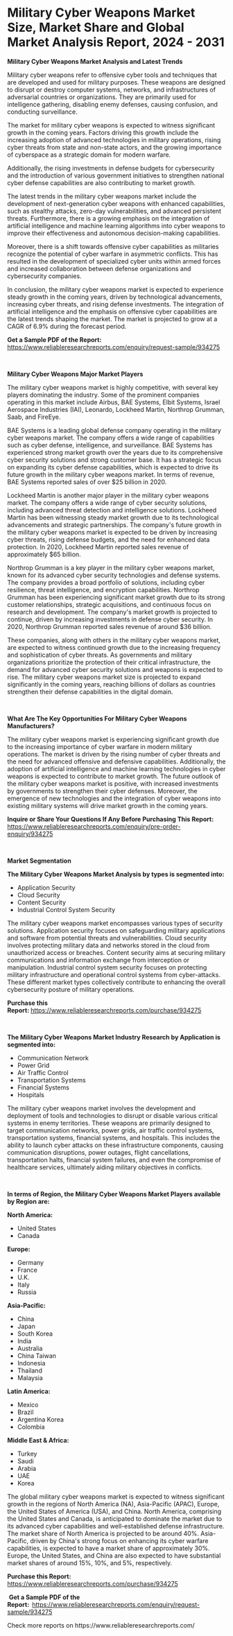 <p><h1>Military Cyber Weapons Market Size, Market Share and Global Market Analysis Report, 2024 - 2031</h1></p><p><strong>Military Cyber Weapons Market Analysis and Latest Trends</strong></p>
<p><p>Military cyber weapons refer to offensive cyber tools and techniques that are developed and used for military purposes. These weapons are designed to disrupt or destroy computer systems, networks, and infrastructures of adversarial countries or organizations. They are primarily used for intelligence gathering, disabling enemy defenses, causing confusion, and conducting surveillance.</p><p>The market for military cyber weapons is expected to witness significant growth in the coming years. Factors driving this growth include the increasing adoption of advanced technologies in military operations, rising cyber threats from state and non-state actors, and the growing importance of cyberspace as a strategic domain for modern warfare.</p><p>Additionally, the rising investments in defense budgets for cybersecurity and the introduction of various government initiatives to strengthen national cyber defense capabilities are also contributing to market growth.</p><p>The latest trends in the military cyber weapons market include the development of next-generation cyber weapons with enhanced capabilities, such as stealthy attacks, zero-day vulnerabilities, and advanced persistent threats. Furthermore, there is a growing emphasis on the integration of artificial intelligence and machine learning algorithms into cyber weapons to improve their effectiveness and autonomous decision-making capabilities.</p><p>Moreover, there is a shift towards offensive cyber capabilities as militaries recognize the potential of cyber warfare in asymmetric conflicts. This has resulted in the development of specialized cyber units within armed forces and increased collaboration between defense organizations and cybersecurity companies.</p><p>In conclusion, the military cyber weapons market is expected to experience steady growth in the coming years, driven by technological advancements, increasing cyber threats, and rising defense investments. The integration of artificial intelligence and the emphasis on offensive cyber capabilities are the latest trends shaping the market. The market is projected to grow at a CAGR of 6.9% during the forecast period.</p></p>
<p><strong>Get a Sample PDF of the Report:&nbsp;</strong> <a href="https://www.reliableresearchreports.com/enquiry/request-sample/934275">https://www.reliableresearchreports.com/enquiry/request-sample/934275</a></p>
<p>&nbsp;</p>
<p><strong>Military Cyber Weapons Major Market Players</strong></p>
<p><p>The military cyber weapons market is highly competitive, with several key players dominating the industry. Some of the prominent companies operating in this market include Airbus, BAE Systems, Elbit Systems, Israel Aerospace Industries (IAI), Leonardo, Lockheed Martin, Northrop Grumman, Saab, and FireEye.</p><p>BAE Systems is a leading global defense company operating in the military cyber weapons market. The company offers a wide range of capabilities such as cyber defense, intelligence, and surveillance. BAE Systems has experienced strong market growth over the years due to its comprehensive cyber security solutions and strong customer base. It has a strategic focus on expanding its cyber defense capabilities, which is expected to drive its future growth in the military cyber weapons market. In terms of revenue, BAE Systems reported sales of over $25 billion in 2020.</p><p>Lockheed Martin is another major player in the military cyber weapons market. The company offers a wide range of cyber security solutions, including advanced threat detection and intelligence solutions. Lockheed Martin has been witnessing steady market growth due to its technological advancements and strategic partnerships. The company's future growth in the military cyber weapons market is expected to be driven by increasing cyber threats, rising defense budgets, and the need for enhanced data protection. In 2020, Lockheed Martin reported sales revenue of approximately $65 billion.</p><p>Northrop Grumman is a key player in the military cyber weapons market, known for its advanced cyber security technologies and defense systems. The company provides a broad portfolio of solutions, including cyber resilience, threat intelligence, and encryption capabilities. Northrop Grumman has been experiencing significant market growth due to its strong customer relationships, strategic acquisitions, and continuous focus on research and development. The company's market growth is projected to continue, driven by increasing investments in defense cyber security. In 2020, Northrop Grumman reported sales revenue of around $36 billion.</p><p>These companies, along with others in the military cyber weapons market, are expected to witness continued growth due to the increasing frequency and sophistication of cyber threats. As governments and military organizations prioritize the protection of their critical infrastructure, the demand for advanced cyber security solutions and weapons is expected to rise. The military cyber weapons market size is projected to expand significantly in the coming years, reaching billions of dollars as countries strengthen their defense capabilities in the digital domain.</p></p>
<p>&nbsp;</p>
<p><strong>What Are The Key Opportunities For Military Cyber Weapons Manufacturers?</strong></p>
<p><p>The military cyber weapons market is experiencing significant growth due to the increasing importance of cyber warfare in modern military operations. The market is driven by the rising number of cyber threats and the need for advanced offensive and defensive capabilities. Additionally, the adoption of artificial intelligence and machine learning technologies in cyber weapons is expected to contribute to market growth. The future outlook of the military cyber weapons market is positive, with increased investments by governments to strengthen their cyber defenses. Moreover, the emergence of new technologies and the integration of cyber weapons into existing military systems will drive market growth in the coming years.</p></p>
<p><strong>Inquire or Share Your Questions If Any Before Purchasing This Report:</strong> <a href="https://www.reliableresearchreports.com/enquiry/pre-order-enquiry/934275">https://www.reliableresearchreports.com/enquiry/pre-order-enquiry/934275</a></p>
<p>&nbsp;</p>
<p><strong>Market Segmentation</strong></p>
<p><strong>The Military Cyber Weapons Market Analysis by types is segmented into:</strong></p>
<p><ul><li>Application Security</li><li>Cloud Security</li><li>Content Security</li><li>Industrial Control System Security</li></ul></p>
<p><p>The military cyber weapons market encompasses various types of security solutions. Application security focuses on safeguarding military applications and software from potential threats and vulnerabilities. Cloud security involves protecting military data and networks stored in the cloud from unauthorized access or breaches. Content security aims at securing military communications and information exchange from interception or manipulation. Industrial control system security focuses on protecting military infrastructure and operational control systems from cyber-attacks. These different market types collectively contribute to enhancing the overall cybersecurity posture of military operations.</p></p>
<p><strong>Purchase this Report:&nbsp;</strong><a href="https://www.reliableresearchreports.com/purchase/934275">https://www.reliableresearchreports.com/purchase/934275</a></p>
<p>&nbsp;</p>
<p><strong>The Military Cyber Weapons Market Industry Research by Application is segmented into:</strong></p>
<p><ul><li>Communication Network</li><li>Power Grid</li><li>Air Traffic Control</li><li>Transportation Systems</li><li>Financial Systems</li><li>Hospitals</li></ul></p>
<p><p>The military cyber weapons market involves the development and deployment of tools and technologies to disrupt or disable various critical systems in enemy territories. These weapons are primarily designed to target communication networks, power grids, air traffic control systems, transportation systems, financial systems, and hospitals. This includes the ability to launch cyber attacks on these infrastructure components, causing communication disruptions, power outages, flight cancellations, transportation halts, financial system failures, and even the compromise of healthcare services, ultimately aiding military objectives in conflicts.</p></p>
<p>&nbsp;</p>
<p><strong>In terms of Region, the Military Cyber Weapons Market Players available by Region are:</strong></p>
<p>
    <p> <strong> North America: </strong>
        <ul>
            <li>United States</li>
            <li>Canada</li>
        </ul>
        </p> 
    <p> <strong> Europe: </strong>
        <ul>
            <li>Germany</li>
            <li>France</li>
            <li>U.K.</li>
            <li>Italy</li>
            <li>Russia</li>
        </ul>
        </p> 
    <p> <strong> Asia-Pacific: </strong>
        <ul>
            <li>China</li>
            <li>Japan</li>
            <li>South Korea</li>
            <li>India</li>
            <li>Australia</li>
            <li>China Taiwan</li>
            <li>Indonesia</li>
            <li>Thailand</li>
            <li>Malaysia</li>
        </ul>
        </p> 
    <p> <strong> Latin America: </strong>
        <ul>
            <li>Mexico</li>
            <li>Brazil</li>
            <li>Argentina Korea</li>
            <li>Colombia</li>
        </ul>
        </p> 
    <p> <strong> Middle East & Africa: </strong>
        <ul>
            <li>Turkey</li>
            <li>Saudi</li>
            <li>Arabia</li>
            <li>UAE</li>
            <li>Korea</li>
        </ul>
    </p>
    </p>
<p><p>The global military cyber weapons market is expected to witness significant growth in the regions of North America (NA), Asia-Pacific (APAC), Europe, the United States of America (USA), and China. North America, comprising the United States and Canada, is anticipated to dominate the market due to its advanced cyber capabilities and well-established defense infrastructure. The market share of North America is projected to be around 40%. Asia-Pacific, driven by China's strong focus on enhancing its cyber warfare capabilities, is expected to have a market share of approximately 30%. Europe, the United States, and China are also expected to have substantial market shares of around 15%, 10%, and 5%, respectively.</p></p>
<p><strong>Purchase this Report: </strong><a href="https://www.reliableresearchreports.com/purchase/934275">https://www.reliableresearchreports.com/purchase/934275</a></p>
<p>&nbsp;<strong>Get a Sample PDF of the Report:&nbsp;&nbsp;</strong><a href="https://www.reliableresearchreports.com/enquiry/request-sample/934275">https://www.reliableresearchreports.com/enquiry/request-sample/934275</a></p>
<p><strong></strong></p>
<p>Check more reports on https://www.reliableresearchreports.com/</p>